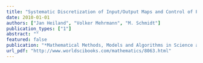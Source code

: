 ```yaml
---
title: "Systematic Discretization of Input/Output Maps and Control of Partial Differential Equations"
date: 2010-01-01
authors: ["Jan Heiland", "Volker Mehrmann", "M. Schmidt"]
publication_types: ["1"]
abstract: ""
featured: false
publication: "*Mathematical Methods, Models and Algorithms in Science and Technology*"
url_pdf: "http://www.worldscibooks.com/mathematics/8063.html"
---
```


